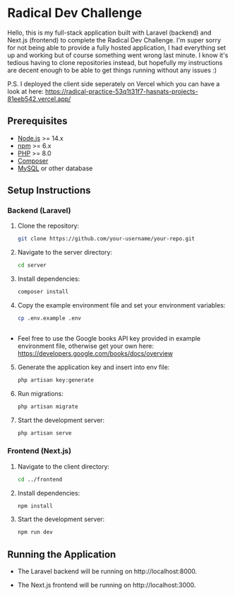 ﻿# Radical Dev Challenge


Hello, this is my full-stack application built with Laravel (backend) and Next.js (frontend) to complete the Radical Dev Challenge. I'm super sorry for not being able to provide a fully hosted application, I had everything set up and working but of course something went wrong last minute. I know it's tedious having to clone repositories instead, but hopefully my instructions are decent enough to be able to get things running without any issues :)

P.S. I deployed the client side seperately on Vercel which you can have a look at here: https://radical-practice-53q1t31f7-hasnats-projects-81eeb542.vercel.app/


## Prerequisites

- [Node.js](https://nodejs.org/) >= 14.x
- [npm](https://www.npmjs.com/) >= 6.x
- [PHP](https://www.php.net/) >= 8.0
- [Composer](https://getcomposer.org/)
- [MySQL](https://www.mysql.com/) or other database

## Setup Instructions

### Backend (Laravel)

1. Clone the repository:
   
   ```sh
   git clone https://github.com/your-username/your-repo.git

2. Navigate to the server directory:
   
   ```sh
   cd server

3. Install dependencies:

   ```sh
   composer install

4. Copy the example environment file and set your environment variables:

   ```sh
   cp .env.example .env
 
  - Feel free to use the Google books API key provided in example environment file, otherwise get your own here: https://developers.google.com/books/docs/overview
    


5. Generate the application key and insert into env file:

   ```sh
   php artisan key:generate

6. Run migrations:

   ```sh
   php artisan migrate

7. Start the development server:

   ```sh
   php artisan serve

### Frontend (Next.js)

1. Navigate to the client directory:

   ```sh
   cd ../frontend

2. Install dependencies:

   ```sh
   npm install

3. Start the development server:

   ```sh
   npm run dev

## Running the Application

* The Laravel backend will be running on http://localhost:8000.
+ The Next.js frontend will be running on http://localhost:3000.
